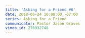 ```yaml
---
title: 'Asking for a Friend #6'
date: 2018-06-24 10:00:00 -07:00
series: Asking for a Friend
communicator: Pastor Jason Graves
vimeo_id: 276932748
---
```


